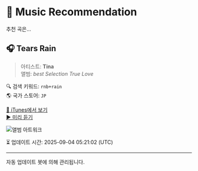 
# 🎵 Music Recommendation

추천 곡은...

## 🎧 Tears Rain  
> 아티스트: **Tina**  
> 앨범: _best Selection True Love_  

🔍 검색 키워드: `rnb+rain`  
🌎 국가 스토어: `JP`

[🔗 iTunes에서 보기](https://music.apple.com/jp/album/tears-rain/252945444?i=252946122&uo=4)  
[▶️ 미리 듣기](https://audio-ssl.itunes.apple.com/itunes-assets/AudioPreview115/v4/2d/e9/30/2de930a0-b9d0-4272-8489-8490eb99c888/mzaf_10773047855449103817.plus.aac.p.m4a)

![앨범 아트워크](https://is1-ssl.mzstatic.com/image/thumb/Music124/v4/0b/23/e0/0b23e0d0-a066-c870-af1e-a5740bb641f1/mzi.jlwoscjz.jpg/100x100bb.jpg)

⏳ 업데이트 시간: 2025-09-04 05:21:02 (UTC)

---
자동 업데이트 봇에 의해 관리됩니다.
